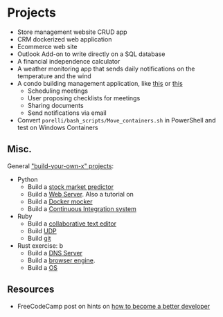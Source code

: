 # Projects
* Store management website CRUD app
* CRM dockerized web application
* Ecommerce web site
* Outlook Add-on to write directly on a SQL database
* A financial independence calculator 
* A weather monitoring app that sends daily notifications on the temperature and the wind
* A condo building management application, like [this](https://www.danea.it/software/domustudio/) or [this](https://valore24.ilsole24ore.com/condominio/condominio/?gclid=CjwKCAjw-sqKBhBjEiwAVaQ9axXYLqBzWWII8B0QNndG-fXeYfXAUAXrqRuM0rpuRr7syVKmnT-vZBoCca4QAvD_BwE)
    * Scheduling meetings
    * User proposing checklists for meetings 
    * Sharing documents
    * Send notifications via email
* Convert `porelli/bash_scripts/Move_containers.sh` in PowerShell and test on Windows Containers

## Misc.
General ["build-your-own-x" projects](https://github.com/danistefanovic/build-your-own-x):

* Python
    * Build a [stock market predictor](https://www.datacamp.com/community/tutorials/lstm-python-stock-market)
    * Build a [Web Server](https://ruslanspivak.com/lsbaws-part1/). Also a tutorial on 
    * Build a [Docker mocker](https://github.com/tonybaloney/mocker)
    * Build a [Continuous Integration system](http://aosabook.org/en/500L/a-continuous-integration-system.html)
* Ruby 
    * Build a [collaborative text editor](https://www.aha.io/blog/text-editor)
    * Build [UDP](https://medium.com/geckoboard-under-the-hood/how-to-build-a-network-stack-in-ruby-f73aeb1b661b)
    * Build [git](https://thoughtbot.com/blog/rebuilding-git-in-ruby)
* Rust exercise: b
    * Build a [DNS Server](https://github.com/EmilHernvall/dnsguide/blob/master/README.md)
    * Build a [browser engine](https://limpet.net/mbrubeck/2014/08/08/toy-layout-engine-1.html).
    * Build a [OS](https://os.phil-opp.com/)

## Resources
* FreeCodeCamp post on hints on [how to become a better developer](https://www-freecodecamp-org.cdn.ampproject.org/c/s/www.freecodecamp.org/news/how-to-become-a-better-developer/amp/)
